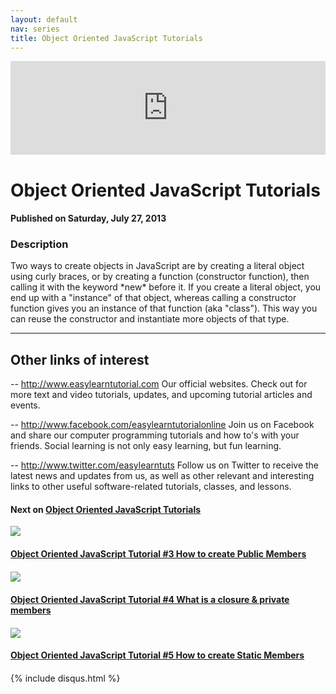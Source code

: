 ```yaml
---
layout: default
nav: series
title: Object Oriented JavaScript Tutorials
---
```


<div class="container">
    <div class="row mt grid">
        <div class="mt"></div>
        <div class="row" style="margin-bottom: 20px;">
            <div class="col-sm-push-1 col-sm-10 col-md-push-2 col-md-8">
                <div class="video-container">
                    <iframe width="100%" src="https://www.youtube.com/embed/9mD5nUqRU2E" frameborder="0" allowfullscreen></iframe>
                </div>
            </div>
            <div class="clearfix"></div>
            <div class="col-md-8">
                <h1>Object Oriented JavaScript Tutorials</h1>
                <h4>Published on Saturday, July 27, 2013</h4>
                <h3>Description</h3>
                <p>Two ways to create objects in JavaScript are by creating a literal object using curly braces, or by creating a function (constructor function), then calling it with the keyword *new* before it. If you create a literal object, you end up with a "instance" of that object, whereas calling a constructor function gives you an instance of that function (aka "class"). This way you can reuse the constructor and instantiate more objects of that type.

--------------------------------
Other links of interest
--------------------------------

-- http://www.easylearntutorial.com Our official websites. Check out for more text and video tutorials, updates, and upcoming tutorial articles and events.

-- http://www.facebook.com/easylearntutorialonline Join us on Facebook and share our computer programming tutorials and how to's with your friends. Social learning is not only easy learning, but fun learning.

-- http://www.twitter.com/easylearntuts Follow us on Twitter to receive the latest news and updates from us, as well as other relevant and interesting links to other useful software-related tutorials, classes, and lessons.</p>
            </div>
            <div class="col-md-4">
                <h4>Next on <a href="/series/object-oriented-javascript-tutorials">Object Oriented JavaScript Tutorials</a></h4><div class="row" style="margin-bottom: 20px">
            <div class="col-md-6">
                <a href="/series/object-oriented-javascript-tutorials/object-oriented-javascript-tutorial-3-how-to-create-public-members">
                    <img src="/img/blank.gif" data-echo="https://i.ytimg.com/vi/2wEEYx4szDs/hqdefault.jpg" class="img-responsive" />
                </a>
            </div>
            <div class="col-md-6">
                <h4>
                    <a href="/series/object-oriented-javascript-tutorials/object-oriented-javascript-tutorial-3-how-to-create-public-members">Object Oriented JavaScript Tutorial #3 How to create Public Members</a>
                </h4>
            </div>
        </div><div class="row" style="margin-bottom: 20px">
            <div class="col-md-6">
                <a href="/series/object-oriented-javascript-tutorials/object-oriented-javascript-tutorial-4-what-is-a-closure-private-members">
                    <img src="/img/blank.gif" data-echo="https://i.ytimg.com/vi/5AzipAJ_jYE/hqdefault.jpg" class="img-responsive" />
                </a>
            </div>
            <div class="col-md-6">
                <h4>
                    <a href="/series/object-oriented-javascript-tutorials/object-oriented-javascript-tutorial-4-what-is-a-closure-private-members">Object Oriented JavaScript Tutorial #4 What is a closure & private members</a>
                </h4>
            </div>
        </div><div class="row" style="margin-bottom: 20px">
            <div class="col-md-6">
                <a href="/series/object-oriented-javascript-tutorials/object-oriented-javascript-tutorial-5-how-to-create-static-members">
                    <img src="/img/blank.gif" data-echo="https://i.ytimg.com/vi/39eQoitV-Js/hqdefault.jpg" class="img-responsive" />
                </a>
            </div>
            <div class="col-md-6">
                <h4>
                    <a href="/series/object-oriented-javascript-tutorials/object-oriented-javascript-tutorial-5-how-to-create-static-members">Object Oriented JavaScript Tutorial #5 How to create Static Members</a>
                </h4>
            </div>
        </div>
            </div>
            <div class="col-md-8">
                {% include disqus.html %}
            </div>
        </div>
    </div>
    <div class="row mt grid"></div>
</div>
